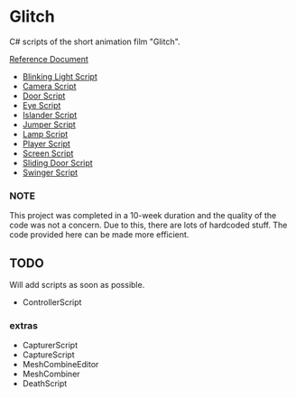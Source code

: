 # Glitch
C# scripts of the short animation film "Glitch".

[Reference Document](https://github.com/asenarana/Glitch/blob/master/REFERENCE.md)

- [Blinking Light Script](https://github.com/asenarana/Glitch/blob/master/REFERENCE.md#blinking-light-script)
- [Camera Script](https://github.com/asenarana/Glitch/blob/master/REFERENCE.md#camera-script)
- [Door Script](https://github.com/asenarana/Glitch/blob/master/REFERENCE.md#door-script)
- [Eye Script](https://github.com/asenarana/Glitch/blob/master/REFERENCE.md#eye-script)
- [Islander Script](https://github.com/asenarana/Glitch/blob/master/REFERENCE.md#islander-script)
- [Jumper Script](https://github.com/asenarana/Glitch/blob/master/REFERENCE.md#jumper-script)
- [Lamp Script](https://github.com/asenarana/Glitch/blob/master/REFERENCE.md#lamp-script)
- [Player Script](https://github.com/asenarana/Glitch/blob/master/REFERENCE.md#player-script)
- [Screen Script](https://github.com/asenarana/Glitch/blob/master/REFERENCE.md#screen-script)
- [Sliding Door Script](https://github.com/asenarana/Glitch/blob/master/REFERENCE.md#sliding-door-script)
- [Swinger Script](https://github.com/asenarana/Glitch/blob/master/REFERENCE.md#swinger-script)


### NOTE
This project was completed in a 10-week duration and the quality of the code was not a concern. Due to this, there are lots of hardcoded stuff. The code provided here can be made more efficient.

## TODO
Will add scripts as soon as possible.

- ControllerScript

### extras
- CapturerScript
- CaptureScript
- MeshCombineEditor
- MeshCombiner
- DeathScript
